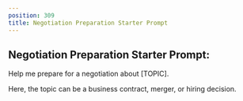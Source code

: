 ```yaml
---
position: 309
title: Negotiation Preparation Starter Prompt
---
```


## Negotiation Preparation Starter Prompt:

Help me prepare for a negotiation about [TOPIC].

Here, the topic can be a business contract, merger, or hiring decision.